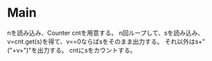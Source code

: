 # Main
nを読み込み、Counter cntを用意する。
n回ループして、sを読み込み、v=cnt.get(s)を得て、v==0ならばsをそのまま出力する。
それ以外はs+"("+v+")"を出力する。
cntにsをカウントする。
